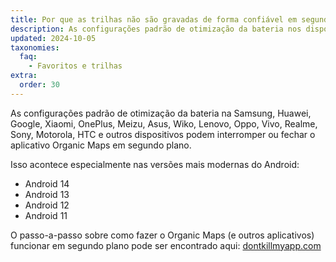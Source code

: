 ```yaml
---
title: Por que as trilhas não são gravadas de forma confiável em segundo plano no Android?
description: As configurações padrão de otimização da bateria nos dispositivos Samsung, Huawei, Google, Xiaomi, OnePlus, Meizu, Asus, Wiko, Lenovo, Oppo, Vivo, Realme, Sony, Motorola, HTC e outros podem interromper ou fechar o aplicativo Organic Maps em segundo plano.
updated: 2024-10-05
taxonomies:
  faq:
    - Favoritos e trilhas
extra:
  order: 30
---
```


As configurações padrão de otimização da bateria na Samsung, Huawei, Google, Xiaomi, OnePlus, Meizu, Asus, Wiko, Lenovo, Oppo, Vivo, Realme, Sony, Motorola, HTC e outros dispositivos podem interromper ou fechar o aplicativo Organic Maps em segundo plano.

Isso acontece especialmente nas versões mais modernas do Android:

- Android 14
- Android 13
- Android 12
- Android 11

O passo-a-passo sobre como fazer o Organic Maps (e outros aplicativos) funcionar em segundo plano pode ser encontrado aqui: [dontkillmyapp.com](https://dontkillmyapp.com)
